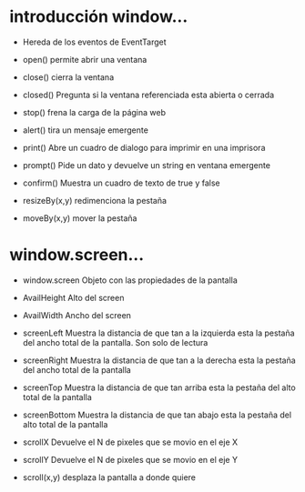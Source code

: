 # introducción window...

- Hereda de los eventos de EventTarget

- open() 
permite abrir una ventana 

- close() 
cierra la ventana

- closed() 
Pregunta si la ventana referenciada esta abierta o cerrada

- stop()
frena la carga de la página web

- alert()
tira un mensaje emergente

- print()
Abre un cuadro de dialogo para imprimir en una imprisora

- prompt()
Pide un dato y devuelve un string en ventana emergente

- confirm()
Muestra un cuadro de texto de true y false

- resizeBy(x,y)
redimenciona la pestaña

- moveBy(x,y)
mover la pestaña

# window.screen...

- window.screen
Objeto con las propiedades de la pantalla

- AvailHeight
Alto del screen

- AvailWidth
Ancho del screen

- screenLeft
Muestra la distancia de que tan a la izquierda esta la pestaña del ancho total de la pantalla. Son solo de lectura

- screenRight
Muestra la distancia de que tan a la derecha esta la pestaña del ancho total de la pantalla

- screenTop
Muestra la distancia de que tan arriba esta la pestaña del alto total de la pantalla

- screenBottom
Muestra la distancia de que tan abajo esta la pestaña del alto total de la pantalla

- scrollX
Devuelve el N de pixeles que se movio en el eje X

- scrollY
Devuelve el N de pixeles que se movio en el eje Y

- scroll(x,y)
desplaza la pantalla a donde quiere
